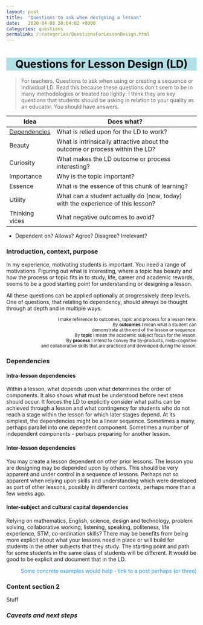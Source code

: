 ```yaml
---
layout: post
title:  "Questions to ask when designing a lesson"
date:   2020-04-08 20:04:02 +0000
categories: questions
permalink: /:categories/QuestionsForLessonDesign.html
---
```

<h1 align="center" style="background-color:powderblue; color:black">
Questions for Lesson&nbsp;Design&nbsp;(LD)</h1>

>For teachers. Questions to ask when using or creating a sequence or 
> individual LD.  Read this because these questions don't seem to be 
> in many methodologies or treated too lightly: 
> I think they are key questions that students should be asking  in 
> relation to your quality as an educator. You should have answers. 

> 
|Idea| Does what?|
 |---|---|
 |[Dependencies](#dependencies)| What is relied upon for the LD to work?|
 |Beauty| What is intrinsically attractive about the outcome or process within the LD?|
 |Curiosity| What makes the LD outcome or process interesting?|
 |Importance| Why is the topic important?|
 |Essence| What is the essence of this chunk of learning?|
 |Utility| What can a student actually do (now, today) with the experience of this lesson?|
 |Thinking vices| What negative outcomes to avoid?|

- Dependent on?    Allows? Agree? Disagree? Irrelevant?



### Introduction, context, purpose
In my experience, motivating students is important. You need a range of 
motivations. Figuring out what is interesting, where a topic has beauty and how the 
process or topic fits in to study, life, career and academic rewards, seems to be
a good starting point for understanding or designing a lesson. 

All these questions can be applied optionally at progressively deep levels. One of 
questions, that relating to dependency, should always be thought through at depth and 
in multiple ways.

<p align="right"> <small>I make reference to outcomes, topic and process for a lesson here.<br>
By <strong>outcomes</strong> I mean what a student can <br>
demonstrate at the end of the lesson or sequence.<br>
By <strong>topic</strong> I mean the academic subject focus
for the lesson. <br>
By <strong>process</strong> I intend to convey the by-products, meta-cognitive<br>
and collaborative skills that are practiced and developed during the lesson.</small></p>

<div id="dependencies">
</div>

### Dependencies
#### Intra-lesson dependencies
Within a lesson, what depends upon what determines the order of components. It also shows 
what must be understood before next steps should occur. It forces the LD to explicitly consider 
what paths can be achieved through a lesson and what contingency for students who do not reach a
stage within the lesson for which later stages depend. At its simplest, the dependencies might 
be a linear sequence. Sometimes a many, perhaps parallel into one dependent component. Sometimes
a number of independent components - perhaps preparing for another lesson. 
#### Inter-lesson dependencies
You may create a lesson dependent on other prior lessons. The lesson you are designing may be 
depended upon by others. This should be very apparent and under control in a sequence of lessons. 
Perhaps not so apparent when relying upon skills and understanding which were developed as part of 
other lessons, possibly in different contexts, perhaps more than a few weeks ago.
#### Inter-subject and cultural capital dependencies
Relying on mathematics, English, science, design and technology, problem solving, collaborative working, listening,
speaking, politeness, life experience, STM, co-ordination skills? There may be benefits from
being more explicit about what your lessons need in place or will build for students in the
other subjects that they study.  The starting point and path for some students in the same class of students
will be different. It would be good to be explicit and document that in the LD. 

<p align="right" style="color:dodgerblue"> Some concrete examples would help - link to 
a post perhaps (or three)</p>

### Content section 2
Stuff

### ***Caveats  and next steps***




